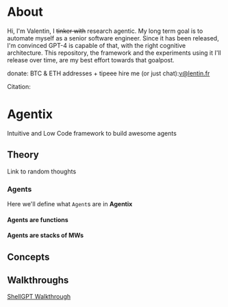 # About
Hi, I'm Valentin, I ~~tinker with~~ research agentic.
My long term goal is to automate myself as a senior software engineer.
Since it has been released, I'm convinced GPT-4 is capable of that, with the right cognitive architecture.
This repository, the framework and the experiments using it I'll release over time, are my best effort towards that goalpost.

donate: BTC & ETH addresses + tipeee
hire me (or just chat):v@lentin.fr

Citation: 

# Agentix

Intuitive and Low Code framework to build awesome agents

## Theory
Link to random thoughts
### Agents

Here we'll define what `Agent`s are in **Agentix**


#### Agents are functions
#### Agents are stacks of MWs
## Concepts

## Walkthroughs
[ShellGPT Walkthrough](/examples/ShellGPT.md)
